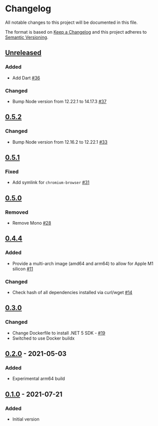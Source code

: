 # Changelog

All notable changes to this project will be documented in this file.

The format is based on [Keep a Changelog](https://keepachangelog.com/en/1.0.0/)
and this project adheres to [Semantic Versioning](https://semver.org/spec/v2.0.0.html).

## [Unreleased]
### Added
- Add Dart [#36](https://github.com/cucumber/build/pull/36)

### Changed
- Bump Node version from 12.22.1 to 14.17.3 [#37](https://github.com/cucumber/build/pull/37)

## [0.5.2]
### Changed
- Bump Node version from 12.16.2 to 12.22.1 [#33](https://github.com/cucumber/build/pull/33)

## [0.5.1]
### Fixed
- Add symlink for `chromium-browser` [#31](https://github.com/cucumber/cucumber-build/pull/31)

## [0.5.0]
### Removed
- Remove Mono [#28](https://github.com/cucumber/cucumber-build/pull/28)

## [0.4.4]
### Added
- Provide a multi-arch image (amd64 and arm64) to allow for Apple M1 silicon [#11](https://github.com/cucumber/cucumber-build/issues/11)

### Changed
- Check hash of all dependencies installed via curl/wget [#14](https://github.com/cucumber/cucumber-build/issues/14)

## [0.3.0]
### Changed
- Change Dockerfile to install .NET 5 SDK - [#19](https://github.com/cucumber/cucumber-build/pull/19)
- Switched to use Docker buildx

## [0.2.0] - 2021-05-03
### Added
- Experimental arm64 build

## [0.1.0] - 2021-07-21
### Added
- Initial version

[Unreleased]: https://github.com/cucumber/build/compare/v0.6.0...HEAD
[0.6.0]: https://github.com/cucumber/build/compare/v0.5.2...0.6.0
[0.5.2]: https://github.com/cucumber/build/compare/0.5.1...0.5.2
[0.5.1]: https://github.com/cucumber/build/compare/0.5.0...0.5.1
[0.5.0]: https://github.com/cucumber/build/compare/0.4.4...0.5.0
[0.4.4]: https://github.com/cucumber/build/compare/0.3.0...0.4.4
[0.3.0]: https://github.com/cucumber/build/compare/0.2.0...0.3.0
[0.2.0]: https://github.com/cucumber/build/compare/0.1.0...0.2.0
[0.1.0]: https://github.com/cucumber/build/compare/8680f...0.1.0
